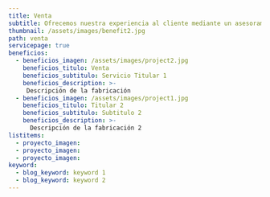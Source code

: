 ```yaml
---
title: Venta
subtitle: Ofrecemos nuestra experiencia al cliente mediante un asesoramiento, diseño y servicio post-venta especializado.
thumbnail: /assets/images/benefit2.jpg
path: venta
servicepage: true
beneficios:
  - beneficios_imagen: /assets/images/project2.jpg
    beneficios_titulo: Venta
    beneficios_subtitulo: Servicio Titular 1
    beneficios_description: >-
     Descripción de la fabricación
  - beneficios_imagen: /assets/images/project1.jpg
    beneficios_titulo: Titular 2
    beneficios_subtitulo: Subtitulo 2
    beneficios_description: >-
      Descripción de la fabricación 2
listitems:
  - proyecto_imagen: 
  - proyecto_imagen: 
  - proyecto_imagen: 
keyword:
  - blog_keyword: keyword 1
  - blog_keyword: keyword 2
---
```

